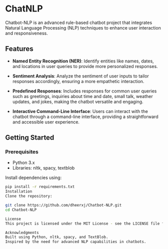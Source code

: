 # ChatNLP

Chatbot-NLP is an advanced rule-based chatbot project that integrates Natural Language Processing (NLP) techniques to enhance user interaction and responsiveness.

## Features

- **Named Entity Recognition (NER)**: Identify entities like names, dates, and locations in user queries to provide more personalized responses.
  
- **Sentiment Analysis**: Analyze the sentiment of user inputs to tailor responses accordingly, ensuring a more empathetic interaction.
  
- **Predefined Responses**: Includes responses for common user queries such as greetings, inquiries about time and date, small talk, weather updates, and jokes, making the chatbot versatile and engaging.
  
- **Interactive Command-Line Interface**: Users can interact with the chatbot through a command-line interface, providing a straightforward and accessible user experience.

## Getting Started

### Prerequisites

- Python 3.x
- Libraries: nltk, spacy, textblob

Install dependencies using:
```bash
pip install -r requirements.txt
Installation
Clone the repository:

git clone https://github.com/dheerxj/Chatbot-NLP.git
cd Chatbot-NLP

License
This project is licensed under the MIT License - see the LICENSE file for details.

Acknowledgments
Built using Python, nltk, spacy, and TextBlob.
Inspired by the need for advanced NLP capabilities in chatbots.
